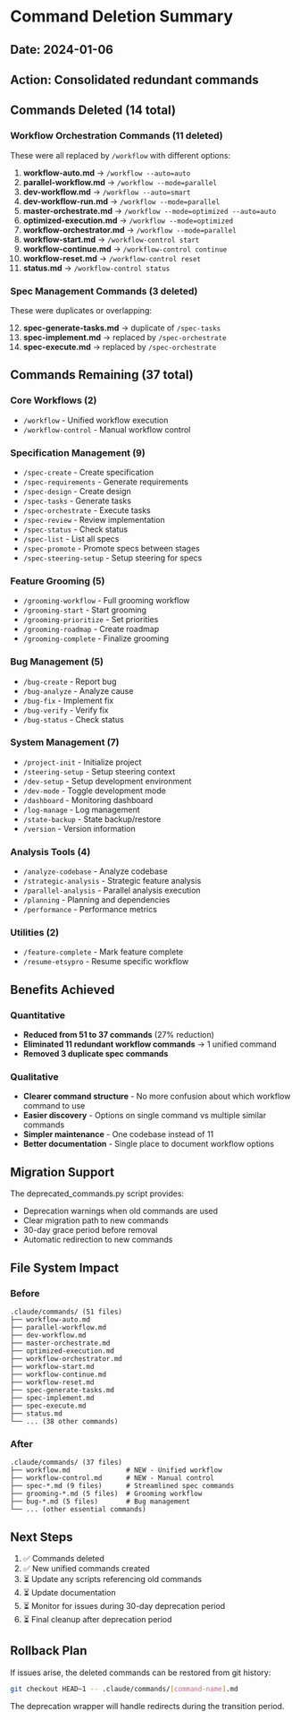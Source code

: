 # Command Deletion Summary

## Date: 2024-01-06
## Action: Consolidated redundant commands

## Commands Deleted (14 total)

### Workflow Orchestration Commands (11 deleted)
These were all replaced by `/workflow` with different options:

1. **workflow-auto.md** → `/workflow --auto=auto`
2. **parallel-workflow.md** → `/workflow --mode=parallel`
3. **dev-workflow.md** → `/workflow --auto=smart`
4. **dev-workflow-run.md** → `/workflow --mode=parallel`
5. **master-orchestrate.md** → `/workflow --mode=optimized --auto=auto`
6. **optimized-execution.md** → `/workflow --mode=optimized`
7. **workflow-orchestrator.md** → `/workflow --mode=parallel`
8. **workflow-start.md** → `/workflow-control start`
9. **workflow-continue.md** → `/workflow-control continue`
10. **workflow-reset.md** → `/workflow-control reset`
11. **status.md** → `/workflow-control status`

### Spec Management Commands (3 deleted)
These were duplicates or overlapping:

12. **spec-generate-tasks.md** → duplicate of `/spec-tasks`
13. **spec-implement.md** → replaced by `/spec-orchestrate`
14. **spec-execute.md** → replaced by `/spec-orchestrate`

## Commands Remaining (37 total)

### Core Workflows (2)
- `/workflow` - Unified workflow execution
- `/workflow-control` - Manual workflow control

### Specification Management (9)
- `/spec-create` - Create specification
- `/spec-requirements` - Generate requirements
- `/spec-design` - Create design
- `/spec-tasks` - Generate tasks
- `/spec-orchestrate` - Execute tasks
- `/spec-review` - Review implementation
- `/spec-status` - Check status
- `/spec-list` - List all specs
- `/spec-promote` - Promote specs between stages
- `/spec-steering-setup` - Setup steering for specs

### Feature Grooming (5)
- `/grooming-workflow` - Full grooming workflow
- `/grooming-start` - Start grooming
- `/grooming-prioritize` - Set priorities
- `/grooming-roadmap` - Create roadmap
- `/grooming-complete` - Finalize grooming

### Bug Management (5)
- `/bug-create` - Report bug
- `/bug-analyze` - Analyze cause
- `/bug-fix` - Implement fix
- `/bug-verify` - Verify fix
- `/bug-status` - Check status

### System Management (7)
- `/project-init` - Initialize project
- `/steering-setup` - Setup steering context
- `/dev-setup` - Setup development environment
- `/dev-mode` - Toggle development mode
- `/dashboard` - Monitoring dashboard
- `/log-manage` - Log management
- `/state-backup` - State backup/restore
- `/version` - Version information

### Analysis Tools (4)
- `/analyze-codebase` - Analyze codebase
- `/strategic-analysis` - Strategic feature analysis
- `/parallel-analysis` - Parallel analysis execution
- `/planning` - Planning and dependencies
- `/performance` - Performance metrics

### Utilities (2)
- `/feature-complete` - Mark feature complete
- `/resume-etsypro` - Resume specific workflow

## Benefits Achieved

### Quantitative
- **Reduced from 51 to 37 commands** (27% reduction)
- **Eliminated 11 redundant workflow commands** → 1 unified command
- **Removed 3 duplicate spec commands**

### Qualitative
- **Clearer command structure** - No more confusion about which workflow command to use
- **Easier discovery** - Options on single command vs multiple similar commands
- **Simpler maintenance** - One codebase instead of 11
- **Better documentation** - Single place to document workflow options

## Migration Support

The deprecated_commands.py script provides:
- Deprecation warnings when old commands are used
- Clear migration path to new commands
- 30-day grace period before removal
- Automatic redirection to new commands

## File System Impact

### Before
```
.claude/commands/ (51 files)
├── workflow-auto.md
├── parallel-workflow.md
├── dev-workflow.md
├── master-orchestrate.md
├── optimized-execution.md
├── workflow-orchestrator.md
├── workflow-start.md
├── workflow-continue.md
├── workflow-reset.md
├── spec-generate-tasks.md
├── spec-implement.md
├── spec-execute.md
├── status.md
└── ... (38 other commands)
```

### After
```
.claude/commands/ (37 files)
├── workflow.md              # NEW - Unified workflow
├── workflow-control.md      # NEW - Manual control
├── spec-*.md (9 files)      # Streamlined spec commands
├── grooming-*.md (5 files)  # Grooming workflow
├── bug-*.md (5 files)       # Bug management
└── ... (other essential commands)
```

## Next Steps

1. ✅ Commands deleted
2. ✅ New unified commands created
3. ⏳ Update any scripts referencing old commands
4. ⏳ Update documentation
5. ⏳ Monitor for issues during 30-day deprecation period
6. ⏳ Final cleanup after deprecation period

## Rollback Plan

If issues arise, the deleted commands can be restored from git history:
```bash
git checkout HEAD~1 -- .claude/commands/[command-name].md
```

The deprecation wrapper will handle redirects during the transition period.